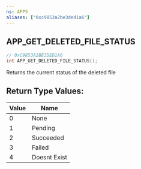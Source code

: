```yaml
---
ns: APPS
aliases: ["0xc9853a2be3ded1a6"]
---
```

## APP_GET_DELETED_FILE_STATUS

```c
// 0xC9853A2BE3DED1A6
int APP_GET_DELETED_FILE_STATUS();
```

Returns the current status of the deleted file

## Return Type Values:
| Value | Name |
| --- | --- |
| 0 | None |
| 1 | Pending |
| 2 | Succeeded |
| 3 | Failed |
| 4 | Doesnt Exist |

